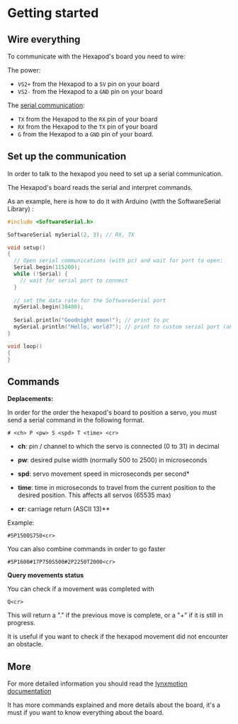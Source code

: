 # Getting started

## Wire everything

To communicate with the Hexapod's board you need to wire:

The power:

-  `VS2+` from the Hexapod to a `5V` pin on your board
-  `VS2-` from the Hexapod to a `GND` pin on your board

The [serial communication](https://learn.sparkfun.com/tutorials/serial-communication/wiring-and-hardware):
-  `TX` from the Hexapod to the `RX` pin of your board
-  `RX` from the Hexapod to the `TX` pin of your board
-  `G` from the Hexapod to a `GND` pin of your board.



## Set up the communication

In order to talk to the hexapod you need to set up a serial communication.

The Hexapod's board reads the serial and interpret commands.

As an example, here is how to do it with Arduino (wtth the SoftwareSerial Library) :

```cpp
#include <SoftwareSerial.h>

SoftwareSerial mySerial(2, 3); // RX, TX

void setup()
{
  // Open serial communications (with pc) and wait for port to open:
  Serial.begin(115200);
  while (!Serial) {
    // wait for serial port to connect
  }
  
  // set the data rate for the SoftwareSerial port
  mySerial.begin(38400);
  
  Serial.println("Goodnight moon!"); // print to pc
  mySerial.println("Hello, world?"); // print to custom serial port (aka hexapod)
}

void loop()
{
}

```



## Commands

**Deplacements:**

In order for the order the hexapod's board to position a servo, you must send a serial command in the following format. 

```
# <ch> P <pw> S <spd> T <time> <cr>
```

-  **ch**: pin / channel to which the servo is connected (0 to 31) in decimal

-  **pw**: desired pulse width (normally 500 to 2500) in microseconds

- **spd**: servo movement speed in microseconds per second*

- **time**: time in microseconds to travel from the current position to the desired position. This affects all servos (65535 max)

- **cr**: carriage return (ASCII 13)**

Example:

```
#5P1500S750<cr>
```



You can also combine commands in order to go faster

```
#5P1600#17P750S500#2P2250T2000<cr>
```



**Query movements status**

You can check if a movement was completed with

```
Q<cr>
```

This will return a "." if the previous move is complete, or a "+" if it is still in progress.

It is useful if you want to check if the hexapod movement did not encounter an obstacle. 



## More

For more detailed information you should read the [lynxmotion documentation](./Doc/lynxmotion_ssc-32u_usb_user_guide.pdf)

It has more commands explained and more details about the board, it's a must if you want to know everything about the board.
